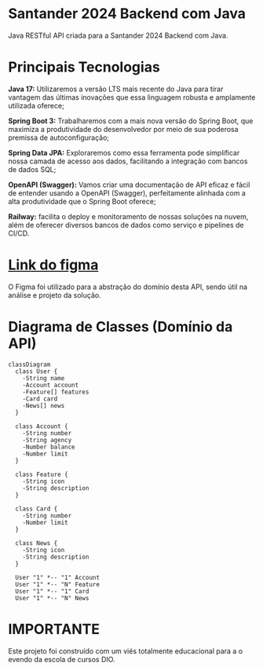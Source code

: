 # Santander 2024 Backend com Java
Java RESTful API criada para a Santander 2024 Backend com Java.

# Principais Tecnologias
**Java 17:** Utilizaremos a versão LTS mais recente do Java para tirar vantagem das últimas inovações que essa linguagem robusta e amplamente utilizada oferece;

**Spring Boot 3:** Trabalharemos com a mais nova versão do Spring Boot, que maximiza a produtividade do desenvolvedor por meio de sua poderosa premissa de autoconfiguração;

**Spring Data JPA:** Exploraremos como essa ferramenta pode simplificar nossa camada de acesso aos dados, facilitando a integração com bancos de dados SQL;

**OpenAPI (Swagger):** Vamos criar uma documentação de API eficaz e fácil de entender usando a OpenAPI (Swagger), perfeitamente alinhada com a alta produtividade que o Spring Boot oferece;

**Railway:** facilita o deploy e monitoramento de nossas soluções na nuvem, além de oferecer diversos bancos de dados como serviço e pipelines de CI/CD.

# [Link do figma](https://www.figma.com/file/0ZsjwjsYlYd3timxqMWlbj/SANTANDER---Projeto-Web%2FMobile?type=design&node-id=1421%3A432&mode=design&t=6dPQuerScEQH0zAn-1)
O Figma foi utilizado para a abstração do domínio desta API, sendo útil na análise e projeto da solução.

# Diagrama de Classes (Domínio da API)
```mermaid
classDiagram
  class User {
    -String name
    -Account account
    -Feature[] features
    -Card card
    -News[] news
  }

  class Account {
    -String number
    -String agency
    -Number balance
    -Number limit
  }

  class Feature {
    -String icon
    -String description
  }

  class Card {
    -String number
    -Number limit
  }

  class News {
    -String icon
    -String description
  }

  User "1" *-- "1" Account
  User "1" *-- "N" Feature
  User "1" *-- "1" Card
  User "1" *-- "N" News
```
# IMPORTANTE
Este projeto foi construído com um viés totalmente educacional para a o evendo da escola de cursos DIO.